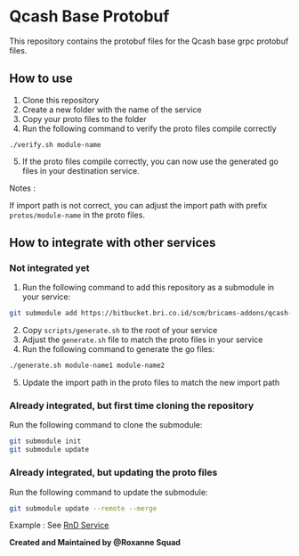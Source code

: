 # Qcash Base Protobuf

This repository contains the protobuf files for the Qcash base grpc protobuf files.

## How to use

1. Clone this repository
2. Create a new folder with the name of the service
3. Copy your proto files to the folder
4. Run the following command to verify the proto files compile correctly

```shell
./verify.sh module-name
```

5. If the proto files compile correctly, you can now use the generated go files in your destination service.

Notes :

If import path is not correct, you can adjust the import path with prefix `protos/module-name` in the proto files.

## How to integrate with other services

### Not integrated yet

1. Run the following command to add this repository as a submodule in your service:

```bash
git submodule add https://bitbucket.bri.co.id/scm/bricams-addons/qcash-base-protobuf.git proto
```

2. Copy `scripts/generate.sh` to the root of your service
3. Adjust the `generate.sh` file to match the proto files in your service
4. Run the following command to generate the go files:

```bash
./generate.sh module-name1 module-name2
```

5. Update the import path in the proto files to match the new import path

### Already integrated, but first time cloning the repository

Run the following command to clone the submodule:

```bash
git submodule init
git submodule update
```

### Already integrated, but updating the proto files

Run the following command to update the submodule:

```bash
git submodule update --remote --merge
```

Example : See [RnD Service](https://bitbucket.bri.co.id/projects/BRICAMS-ADDONS/repos/qcash-rnd-service)

**Created and Maintained by @Roxanne Squad**